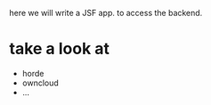 here we will write a JSF app. to access the backend.

take a look at 
=============
* horde
* owncloud
* ...
